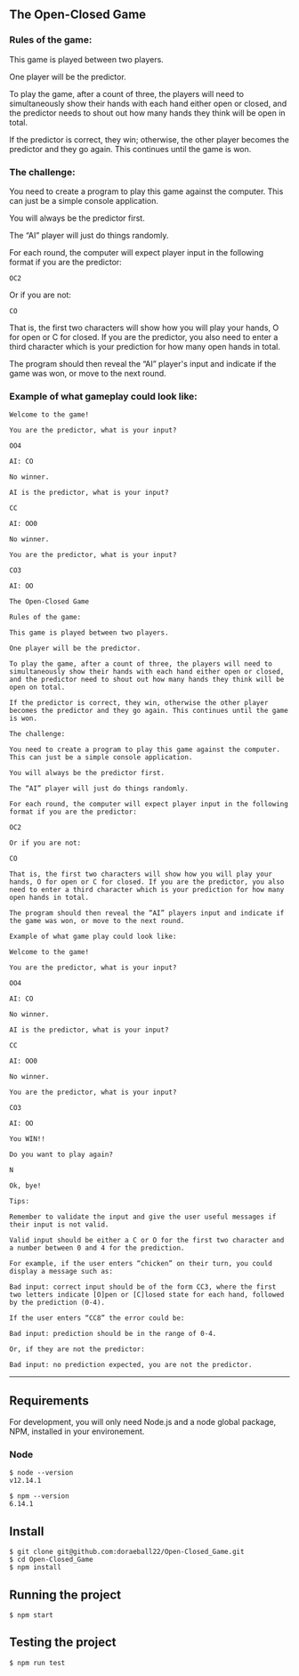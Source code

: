 ## The Open-Closed Game

### Rules of the game:

This game is played between two players.

One player will be the predictor.

To play the game, after a count of three, the players will need to simultaneously show their hands with each hand either open or closed, and the predictor needs to shout out how many hands they think will be open in total.

If the predictor is correct, they win; otherwise, the other player becomes the predictor and they go again. This continues until the game is won.

### The challenge:

You need to create a program to play this game against the computer. This can just be a simple console application.

You will always be the predictor first.

The “AI” player will just do things randomly.

For each round, the computer will expect player input in the following format if you are the predictor:

`OC2`

Or if you are not:

`CO`

That is, the first two characters will show how you will play your hands, O for open or C for closed. If you are the predictor, you also need to enter a third character which is your prediction for how many open hands in total.

The program should then reveal the “AI” player's input and indicate if the game was won, or move to the next round.

### Example of what gameplay could look like:

```
Welcome to the game!

You are the predictor, what is your input?

OO4

AI: CO

No winner.

AI is the predictor, what is your input?

CC

AI: OO0

No winner.

You are the predictor, what is your input?

CO3

AI: OO

The Open-Closed Game

Rules of the game:

This game is played between two players.

One player will be the predictor.

To play the game, after a count of three, the players will need to simultaneously show their hands with each hand either open or closed, and the predictor need to shout out how many hands they think will be open on total.

If the predictor is correct, they win, otherwise the other player becomes the predictor and they go again. This continues until the game is won.

The challenge:

You need to create a program to play this game against the computer. This can just be a simple console application.

You will always be the predictor first.

The “AI” player will just do things randomly.

For each round, the computer will expect player input in the following format if you are the predictor:

OC2

Or if you are not:

CO

That is, the first two characters will show how you will play your hands, O for open or C for closed. If you are the predictor, you also need to enter a third character which is your prediction for how many open hands in total.

The program should then reveal the “AI” players input and indicate if the game was won, or move to the next round.

Example of what game play could look like:

Welcome to the game!

You are the predictor, what is your input?

OO4

AI: CO

No winner.

AI is the predictor, what is your input?

CC

AI: OO0

No winner.

You are the predictor, what is your input?

CO3

AI: OO

You WIN!!

Do you want to play again?

N

Ok, bye!

Tips:

Remember to validate the input and give the user useful messages if their input is not valid.

Valid input should be either a C or O for the first two character and a number between 0 and 4 for the prediction.

For example, if the user enters “chicken” on their turn, you could display a message such as:

Bad input: correct input should be of the form CC3, where the first two letters indicate [O]pen or [C]losed state for each hand, followed by the prediction (0-4).

If the user enters “CC8” the error could be:

Bad input: prediction should be in the range of 0-4.

Or, if they are not the predictor:

Bad input: no prediction expected, you are not the predictor.
```


---
## Requirements

For development, you will only need Node.js and a node global package, NPM, installed in your environement.

### Node
    $ node --version
    v12.14.1

    $ npm --version
    6.14.1


## Install

    $ git clone git@github.com:doraeball22/Open-Closed_Game.git
    $ cd Open-Closed_Game
    $ npm install


## Running the project

    $ npm start

## Testing the project

    $ npm run test

